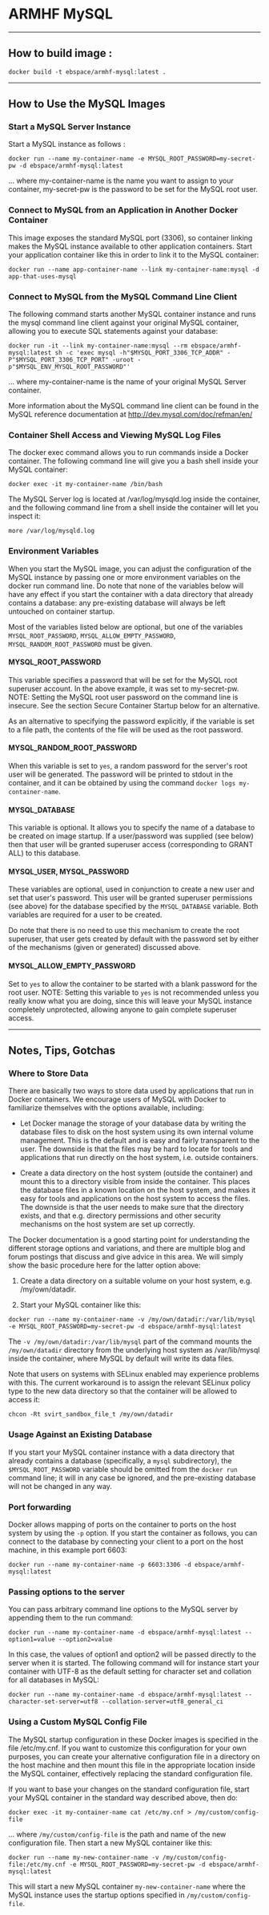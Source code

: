 # ARMHF MySQL
---

## How to build image :

    docker build -t ebspace/armhf-mysql:latest .

---

## How to Use the MySQL Images


### Start a MySQL Server Instance

Start a MySQL instance as follows :

    docker run --name my-container-name -e MYSQL_ROOT_PASSWORD=my-secret-pw -d ebspace/armhf-mysql:latest

... where my-container-name is the name you want to assign to your container, my-secret-pw is the password to be set for the MySQL root user.


### Connect to MySQL from an Application in Another Docker Container

This image exposes the standard MySQL port (3306), so container linking makes the MySQL instance available to other application containers. Start your application container like this in order to link it to the MySQL container:

    docker run --name app-container-name --link my-container-name:mysql -d app-that-uses-mysql


### Connect to MySQL from the MySQL Command Line Client

The following command starts another MySQL container instance and runs the mysql command line client against your original MySQL container, allowing you to execute SQL statements against your database:

    docker run -it --link my-container-name:mysql --rm ebspace/armhf-mysql:latest sh -c 'exec mysql -h"$MYSQL_PORT_3306_TCP_ADDR" -P"$MYSQL_PORT_3306_TCP_PORT" -uroot -p"$MYSQL_ENV_MYSQL_ROOT_PASSWORD"'

... where my-container-name is the name of your original MySQL Server container.

More information about the MySQL command line client can be found in the MySQL reference documentation at http://dev.mysql.com/doc/refman/en/


### Container Shell Access and Viewing MySQL Log Files

The docker exec command allows you to run commands inside a Docker container. The following command line will give you a bash shell inside your MySQL container:

    docker exec -it my-container-name /bin/bash

The MySQL Server log is located at /var/log/mysqld.log inside the container, and the following command line from a shell inside the container will let you inspect it:

    more /var/log/mysqld.log


### Environment Variables

When you start the MySQL image, you can adjust the configuration of the MySQL instance by passing one or more environment variables on the docker run command line. Do note that none of the variables below will have any effect if you start the container with a data directory that already contains a database: any pre-existing database will always be left untouched on container startup.

Most of the variables listed below are optional, but one of the variables `MYSQL_ROOT_PASSWORD`, `MYSQL_ALLOW_EMPTY_PASSWORD`, `MYSQL_RANDOM_ROOT_PASSWORD` must be given.


#### MYSQL\_ROOT\_PASSWORD

This variable specifies a password that will be set for the MySQL root superuser account. In the above example, it was set to my-secret-pw. NOTE: Setting the MySQL root user password on the command line is insecure. See the section Secure Container Startup below for an alternative.

As an alternative to specifying the password explicitly, if the variable is set to a file path, the contents of the file will be used as the root password.


#### MYSQL\_RANDOM\_ROOT\_PASSWORD

When this variable is set to `yes`, a random password for the server's root user will be generated. The password will be printed to stdout in the container, and it can be obtained by using the command `docker logs my-container-name`.


#### MYSQL_DATABASE

This variable is optional. It allows you to specify the name of a database to be created on image startup. If a user/password was supplied (see below) then that user will be granted superuser access (corresponding to GRANT ALL) to this database.


#### MYSQL\_USER, MYSQL\_PASSWORD

These variables are optional, used in conjunction to create a new user and set that user's password. This user will be granted superuser permissions (see above) for the database specified by the `MYSQL_DATABASE` variable. Both variables are required for a user to be created.

Do note that there is no need to use this mechanism to create the root superuser, that user gets created by default with the password set by either of the mechanisms (given or generated) discussed above.


#### MYSQL\_ALLOW\_EMPTY\_PASSWORD

Set to `yes` to allow the container to be started with a blank password for the root user. NOTE: Setting this variable to `yes` is not recommended unless you really know what you are doing, since this will leave your MySQL instance completely unprotected, allowing anyone to gain complete superuser access.

---


## Notes, Tips, Gotchas

### Where to Store Data

There are basically two ways to store data used by applications that run in Docker containers. We encourage users of MySQL with Docker to familiarize themselves with the options available, including:

  * Let Docker manage the storage of your database data by writing the database files to disk on the host system using its own internal volume management. This is the default and is easy and fairly transparent to the user. The downside is that the files may be hard to locate for tools and applications that run directly on the host system, i.e. outside containers.

  * Create a data directory on the host system (outside the container) and mount this to a directory visible from inside the container. This places the database files in a known location on the host system, and makes it easy for tools and applications on the host system to access the files. The downside is that the user needs to make sure that the directory exists, and that e.g. directory permissions and other security mechanisms on the host system are set up correctly.


The Docker documentation is a good starting point for understanding the different storage options and variations, and there are multiple blog and forum postings that discuss and give advice in this area. We will simply show the basic procedure here for the latter option above:


  1. Create a data directory on a suitable volume on your host system, e.g. /my/own/datadir.
  
  2. Start your MySQL container like this:
  
  
    docker run --name my-container-name -v /my/own/datadir:/var/lib/mysql -e MYSQL_ROOT_PASSWORD=my-secret-pw -d ebspace/armhf-mysql:latest
    
The `-v /my/own/datadir:/var/lib/mysql` part of the command mounts the `/my/own/datadir` directory from the underlying host system as /var/lib/mysql inside the container, where MySQL by default will write its data files.

Note that users on systems with SELinux enabled may experience problems with this. The current workaround is to assign the relevant SELinux policy type to the new data directory so that the container will be allowed to access it:

    chcon -Rt svirt_sandbox_file_t /my/own/datadir



### Usage Against an Existing Database

If you start your MySQL container instance with a data directory that already contains a database (specifically, a `mysql` subdirectory), the `$MYSQL_ROOT_PASSWORD` variable should be omitted from the `docker run` command line; it will in any case be ignored, and the pre-existing database will not be changed in any way.


### Port forwarding

Docker allows mapping of ports on the container to ports on the host system by using the `-p` option. If you start the container as follows, you can connect to the database by connecting your client to a port on the host machine, in this example port 6603:

    docker run --name my-container-name -p 6603:3306 -d ebspace/armhf-mysql:latest


### Passing options to the server

You can pass arbitrary command line options to the MySQL server by appending them to the run command:

    docker run --name my-container-name -d ebspace/armhf-mysql:latest --option1=value --option2=value

In this case, the values of option1 and option2 will be passed directly to the server when it is started. The following command will for instance start your container with UTF-8 as the default setting for character set and collation for all databases in MySQL:

    docker run --name my-container-name -d ebspace/armhf-mysql:latest --character-set-server=utf8 --collation-server=utf8_general_ci


### Using a Custom MySQL Config File

The MySQL startup configuration in these Docker images is specified in the file /etc/my.cnf. If you want to customize this configuration for your own purposes, you can create your alternative configuration file in a directory on the host machine and then mount this file in the appropriate location inside the MySQL container, effectively replacing the standard configuration file.

If you want to base your changes on the standard configuration file, start your MySQL container in the standard way described above, then do:

    docker exec -it my-container-name cat /etc/my.cnf > /my/custom/config-file

... where `/my/custom/config-file` is the path and name of the new configuration file. Then start a new MySQL container like this:

    docker run --name my-new-container-name -v /my/custom/config-file:/etc/my.cnf -e MYSQL_ROOT_PASSWORD=my-secret-pw -d ebspace/armhf-mysql:latest

This will start a new MySQL container `my-new-container-name` where the MySQL instance uses the startup options specified in `/my/custom/config-file`.


